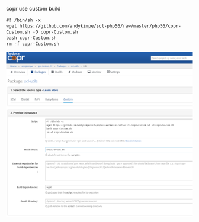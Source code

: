 copr use custom build

```
#! /bin/sh -x
wget https://github.com/andykimpe/scl-php56/raw/master/php56/copr-Custom.sh -O copr-Custom.sh
bash copr-Custom.sh
rm -f copr-Custom.sh
```
 
  
 
 
![alt text](https://raw.githubusercontent.com/andykimpe/scl-php56/master/scl-utils/Print-Screen_2024-02-27_16-14-45.png)
